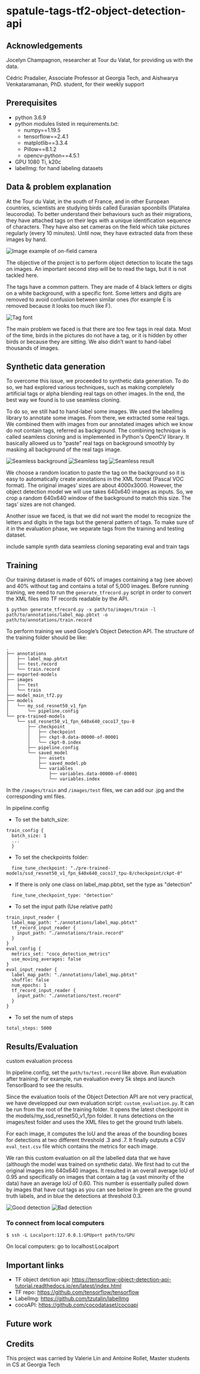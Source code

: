 # spatule-tags-tf2-object-detection-api

## Acknowledgements

Jocelyn Champagnon, researcher at Tour du Valat, for providing us with the data.

Cédric Pradalier, Associate Professor at Georgia Tech, and Aishwarya Venkataramanan, PhD. student, for their weekly support


## Prerequisites
* python 3.6.9
* python modules listed in requirements.txt:
    * numpy==1.19.5
    * tensorflow==2.4.1
    * matplotlib==3.3.4
    * Pillow==8.1.2
    * opencv-python==4.5.1
* GPU 1080 Ti, k20c
* labelImg: for hand labeling datasets

## Data & problem explanation

At the Tour du Valat, in the south of France, and in other European countries, scientists are studying birds called Eurasian spoonbills (Platalea leucorodia). To better understand their behaviours such as their migrations, they have attached tags on their legs with a unique identification sequence of characters. They have also set cameras on the field which take pictures regularly (every 10 minutes). Until now, they have extracted data from these images by hand. 



![Image example of on-field camera](sample-data/7mai2018%20(21).JPG)

The objective of the project is to perform object detection to locate the tags on images. An important second step will be to read the tags, but it is not tackled here.

The tags have a common pattern. They are made of 4 black letters or digits on a white background, with a specific font. Some letters and digits are removed to avoid confusion between similar ones (for example E is removed because it looks too much like F).

![Tag font](sample-data/SPOO-FONT.jpg)

The main problem we faced is that there are too few tags in real data. Most of the time, birds in the pictures do not have a tag, or it is hidden by other birds or because they are sitting. We also didn’t want to hand-label thousands of images.



## Synthetic data generation

To overcome this issue, we proceeded to synthetic data generation. To do so, we had explored various techniques, such as making completely artificial tags or alpha blending real tags on other images. In the end, the best way we found is to use seamless cloning.

To do so, we still had to hand-label some images. We used the labelImg library to annotate some images. From there, we extracted some real tags. We combined them with images from our annotated images which we know do not contain tags, referred as background. The combining technique is called seamless cloning and is implemented in Python's OpenCV library. It basically allowed us to “paste” real tags on background smoothly by masking all background of the real tags image.


![Seamless background](sample-data/seamless-cloning-background.png)
![Seamless tag](sample-data/seamless-cloning-tag.png)
![Seamless result](sample-data/seamless-cloning-result.png)

We choose a random location to paste the tag on the background so it is easy to automatically create annotations in the XML format (Pascal VOC format). The original images’ sizes are about 4000x3000. However, the object detection model we will use takes 640x640 images as inputs. So, we crop a random 640x640 window of the background to match this size. The tags’ sizes are not changed.

Another issue we faced, is that we did not want the model to recognize the letters and digits in the tags but the general pattern of tags. To make sure of it in the evaluation phase, we separate tags from the training and testing dataset.

include sample synth data
seamless cloning
separating eval and train tags 

## Training

Our training dataset is made of 60% of images containing a tag (see above) and 40% without tag and contains a total of 5,000 images.
Before running training, we need to run the `generate_tfrecord.py` script in order to convert the XML files into TF records readable by the API.

```
$ python generate_tfrecord.py -x path/to/images/train -l path/to/annotations/label_map.pbtxt -o path/to/annotations/train.record
```
To perform training we used Google’s Object Detection API.
The structure of the training folder should be like:
```
.
├── annotations
│   ├── label_map.pbtxt
│   ├── test.record
│   └── train.record
├── exported-models
├── images
│   ├── test
│   └── train
├── model_main_tf2.py
├── models
│   └── my_ssd_resnet50_v1_fpn
│       └── pipeline.config
└── pre-trained-models
    └── ssd_resnet50_v1_fpn_640x640_coco17_tpu-8
        ├── checkpoint
        │   ├── checkpoint
        │   ├── ckpt-0.data-00000-of-00001
        │   └── ckpt-0.index
        ├── pipeline.config
        └── saved_model
            ├── assets
            ├── saved_model.pb
            └── variables
                ├── variables.data-00000-of-00001
                └── variables.index

```
In the `/images/train` and `/images/test` files, we can add our .jpg and the corresponding xml files.


In pipeline.config
* To set the batch_size:
```
train_config {
  batch_size: 1
  ...
  }

```

* To set the checkpoints folder:
```
  fine_tune_checkpoint: "./pre-trained-models/ssd_resnet50_v1_fpn_640x640_coco17_tpu-8/checkpoint/ckpt-0"
```


* If there is only one class on label_map.pbtxt, set the type as "detection" 
```
  fine_tune_checkpoint_type: "detection"
```
* To set the input path (Use relative path)
```
train_input_reader {
  label_map_path: "./annotations/label_map.pbtxt"
  tf_record_input_reader {
    input_path: "./annotations/train.record"
  }
}
eval_config {
  metrics_set: "coco_detection_metrics"
  use_moving_averages: false
}
eval_input_reader {
  label_map_path: "./annotations/label_map.pbtxt"
  shuffle: false
  num_epochs: 1
  tf_record_input_reader {
    input_path: "./annotations/test.record"
  }
}
```

* To set the num of steps
```
total_steps: 5000
```

## Results/Evaluation
custom evaluation process

In pipeline.config, set the `path/to/test.record` like above. Run evaluation after training.
For example, run evaluation every 5k steps and launch TensorBoard to see the results.

Since the evaluation tools of the Object Detection API are not very practical, we have developped our own evaluation script: `custom_evaluation.py`. It can be run from the root of the training folder. It opens the latest checkpoint in the models/my_ssd_resnet50_v1_fpn folder. It runs detections on the images/test folder and uses the XML files to get the ground truth labels.

For each image, it computes the IoU and the areas of the bounding boxes for detections at two different threshold .3 and .7. It finally outputs a CSV `eval_test.csv` file which contains the metrics for each image.

We ran this custom evaluation on all the labelled data that we have (although the model was trained on synthetic data). We first had to cut the original images into 640x640 images. It resulted in an overall average IoU of 0.95 and specifically on images that contain a tag (a vast minority of the data) have an average IoU of 0.60. This number is essentially pulled down by images that have cut tags as you can see below In green are the ground truth labels, and in blue the detections at threshold 0.3.

![Good detection](sample-data/detection-results/metricsIMAG1189_9.jpg)
![Bad detection](sample-data/detection-results/metricsIMAG52026_17.jpg)

### To connect from local computers
```
$ ssh -L Localport:127.0.0.1:GPUport path/to/GPU
```
On local computers: go to localhost:Localport



## Important links
* TF object detction api: https://tensorflow-object-detection-api-tutorial.readthedocs.io/en/latest/index.html
* TF repo: https://github.com/tensorflow/tensorflow
* LabelImg: https://github.com/tzutalin/labelImg
* cocoAPI: https://github.com/cocodataset/cocoapi

## Future work
## Credits
This project was carried by Valerie Lin and Antoine Rollet, Master students in CS at Georgia Tech
